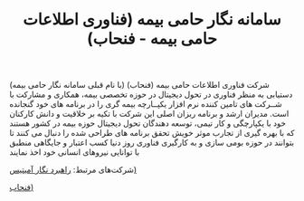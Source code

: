 ﻿---
layout: post
title: سامانه نگار حامی بیمه (فناوری اطلاعات حامی بیمه - فنحاب)
name_en: samane-negar-hami-bime
company_slug: samane-negar-hami-bime
logo: 
cover: 
company_count:
founded:
location: ""
total_review: 
total_interview: 
salary_avg: 
salary_min: 
salary_max: 
rate: 
view_count: 
industry: کامپیوتر، فناوری اطلاعات و اینترنت
city: تهران, تهران
size_en: VS
size: 51-200 نفر
site: http://sanhab.ir/
---

شرکت فناوری اطلاعات حامی بیمه (فنحاب)  (با نام قبلی سامانه نگار حامی بیمه) دستیابی به منظر فناوری در تحول دیجیتال در حوزه تخصصی بیمه، همکاری و مشارکت با شــرکت های تامین کننده نرم افزار یکپــارچه بیمه گری را در برنامه های خود گنجانده است.
مدیران ارشد و برنامه ریزان اصلی این شرکت با تکیه بر خلاقیت و دانش کارکنان خود با یکپارچگی و کار تیمی، توسعه دهندگان تحول دیجیتال حوزه بیمه در کشور هستند که با بهره گیری از تجارب موثر خویش تحقق برنامه های طراحی شده را دنبال می کنند تا بتوانند در حوزه بومی سازی و به کارگیری فناوری روز دنیا کسب اعتبار و جایگاهی منطبق با توانایی نیروهای انسانی خود اخذ نمایند

شرکت‌های مرتبط: 
[راهبرد نگار آمیتیس)](https://tajrobe.github.io/%D8%B1%D8%A7%D9%87%D8%A8%D8%B1%D8%AF-%D9%86%DA%AF%D8%A7%D8%B1-%D8%A2%D9%85%DB%8C%D8%AA%DB%8C%D8%B3/)

[فنحاب)](https://tajrobe.github.io/%D8%B1%D8%A7%D9%87%D8%A8%D8%B1%D8%AF-%D9%86%DA%AF%D8%A7%D8%B1-%D8%A2%D9%85%DB%8C%D8%AA%DB%8C%D8%B3/)
